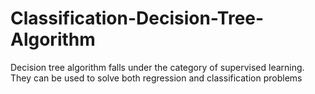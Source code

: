 # Classification-Decision-Tree-Algorithm
Decision tree algorithm falls under the category of supervised learning. They can be used to solve both regression and classification problems
